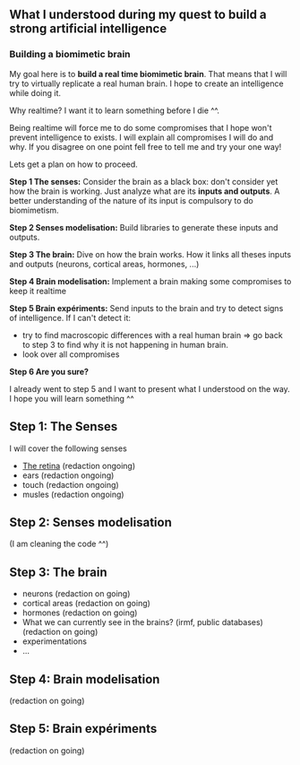 ## What I understood during my quest to build a strong artificial intelligence

### Building a biomimetic brain
My goal here is to **build a real time biomimetic brain**. That means that I will try to virtually replicate a real human brain. I hope to create an intelligence while doing it.

Why realtime? I want it to learn something before I die ^^.

Being realtime will force me to do some compromises that I hope won't prevent intelligence to exists. I will explain all compromises I will do and why. If you disagree on one point fell free to tell me and try your one way!

Lets get a plan on how to proceed.

**Step 1 The senses:** Consider the brain as a black box: don't consider yet how the brain is working. Just analyze what are its **inputs and outputs**.
A better understanding of the nature of its input is compulsory to do biomimetism.

**Step 2 Senses modelisation:** Build libraries to generate these inputs and outputs.

**Step 3 The brain:** Dive on how the brain works. How it links all theses inputs and outputs (neurons, cortical areas, hormones, ...)

**Step 4 Brain modelisation:** Implement a brain making some compromises to keep it realtime

**Step 5 Brain expériments:** Send inputs to the brain and try to detect signs of intelligence. If I can't detect it:
 - try to find macroscopic differences with a real human brain => go back to step 3 to find why it is not happening in human brain.
  - look over all compromises

**Step 6 Are you sure?**

I already went to step 5 and I want to present what I understood on the way. I hope you will learn something ^^

## Step 1: The Senses
I will cover the following senses
  - [The retina](sensors/retina/retina.html) (redaction ongoing)
  - ears (redaction ongoing)
  - touch (redaction ongoing)
  - musles (redaction ongoing)

## Step 2: Senses modelisation
(I am cleaning the code ^^)

## Step 3: The brain
  - neurons (redaction on going)
  - cortical areas (redaction on going)
  - hormones (redaction on going)
  - What we can currently see in the brains? (irmf, public databases) (redaction on going)
  - experimentations
  - ...

## Step 4: Brain modelisation
(redaction on going)

## Step 5: Brain expériments
(redaction on going)